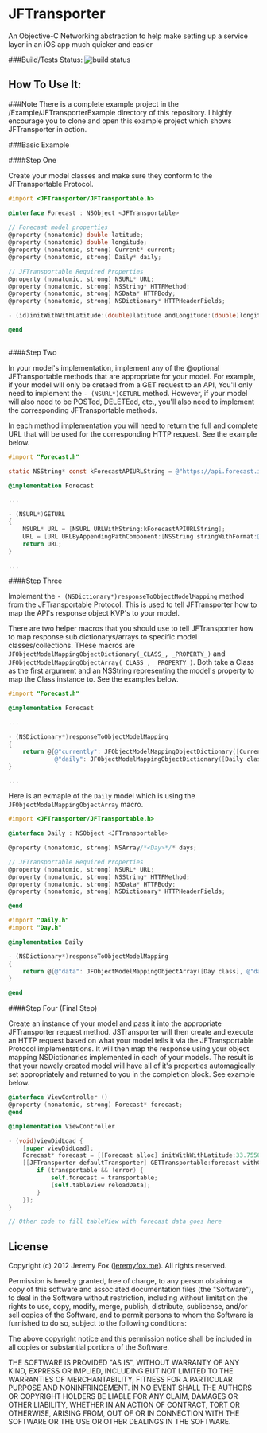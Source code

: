 JFTransporter
=============

An Objective-C Networking abstraction to help make setting up a service layer in an iOS app much quicker and easier 

###Build/Tests Status: ![build status](https://travis-ci.org/atljeremy/JFTransporter.svg?branch=master)

How To Use It:
-------------

###Note
There is a complete example project in the /Example/JFTransporterExample directory of this repository. I highly encourage you to clone and open this example project which shows JFTransporter in action.

###Basic Example

####Step One

Create your model classes and make sure they conform to the JFTransportable Protocol.

```objective-c
#import <JFTransporter/JFTransportable.h>

@interface Forecast : NSObject <JFTransportable>
  
// Forecast model properties
@property (nonatomic) double latitude;
@property (nonatomic) double longitude;
@property (nonatomic, strong) Current* current;
@property (nonatomic, strong) Daily* daily;

// JFTransportable Required Properties
@property (nonatomic, strong) NSURL* URL;
@property (nonatomic, strong) NSString* HTTPMethod;
@property (nonatomic, strong) NSData* HTTPBody;
@property (nonatomic, strong) NSDictionary* HTTPHeaderFields;

- (id)initWithWithLatitude:(double)latitude andLongitude:(double)longitude NS_DESIGNATED_INITIALIZER;

@end
  
```

####Step Two

In your model's implementation, implement any of the @optional JFTransportable methods that are appropriate for your model. For example, if your model will only be cretaed from a GET request to an API, You'll only need to implement the `- (NSURL*)GETURL` method. However, if your model will also need to be POSTed, DELETEed, etc., you'll also need to implement the corresponding JFTransportable methods.

In each method implementation you will need to return the full and complete URL that will be used for the corresponding HTTP request. See the example below.

```objective-c
#import "Forecast.h"

static NSString* const kForecastAPIURLString = @"https://api.forecast.io/forecast/018524e6ba1870dc2c7356d98d9b9b40";

@implementation Forecast

...

- (NSURL*)GETURL
{
    NSURL* URL = [NSURL URLWithString:kForecastAPIURLString];
    URL = [URL URLByAppendingPathComponent:[NSString stringWithFormat:@"%f,%f", self.latitude, self.longitude]];
    return URL;
}

...

```

####Step Three

Implement the `- (NSDictionary*)responseToObjectModelMapping` method from the JFTransportable Protocol. This is used to tell JFTransporter how to map the API's response object KVP's to your model.

There are two helper macros that you should use to tell JFTransporter how to map response sub dictionarys/arrays to specific model classes/collections. THese macros are `JFObjectModelMappingObjectDictionary(_CLASS_, _PROPERTY_)` and `JFObjectModelMappingObjectArray(_CLASS_, _PROPERTY_)`. Both take a Class as the first argument and an NSString representing the model's property to map the Class instance to. See the examples below.

```objective-c
#import "Forecast.h"

@implementation Forecast

...

- (NSDictionary*)responseToObjectModelMapping
{
    return @{@"currently": JFObjectModelMappingObjectDictionary([Current class], @"current"),
             @"daily": JFObjectModelMappingObjectDictionary([Daily class], @"daily")};
}

...

```

Here is an exmaple of the `Daily` model which is using the `JFObjectModelMappingObjectArray` macro.

```objective-c
#import <JFTransporter/JFTransportable.h>

@interface Daily : NSObject <JFTransportable>

@property (nonatomic, strong) NSArray/*<Day>*/* days;

// JFTransportable Required Properties
@property (nonatomic, strong) NSURL* URL;
@property (nonatomic, strong) NSString* HTTPMethod;
@property (nonatomic, strong) NSData* HTTPBody;
@property (nonatomic, strong) NSDictionary* HTTPHeaderFields;

@end
```

```objective-c
#import "Daily.h"
#import "Day.h"

@implementation Daily

- (NSDictionary*)responseToObjectModelMapping
{
    return @{@"data": JFObjectModelMappingObjectArray([Day class], @"days")};
}

@end
```

####Step Four (Final Step)

Create an instance of your model and pass it into the appropriate JFTransporter request method. JSTransporter will then create and execute an HTTP request based on what your model tells it via the JFTransportable Protocol implementations. It will then map the response using your object mapping NSDictionaries implemented in each of your models. The result is that your newely created model will have all of it's properties automagically set appropriately and returned to you in the completion block. See example below.

```objective-c
@interface ViewController ()
@property (nonatomic, strong) Forecast* forecast;
@end

@implementation ViewController

- (void)viewDidLoad {
    [super viewDidLoad];
    Forecast* forecast = [[Forecast alloc] initWithWithLatitude:33.7550 andLongitude:-84.3900];
    [[JFTransporter defaultTransporter] GETTransportable:forecast withCompletionHandler:^(id<JFTransportable> transportable, NSError *error) {
        if (transportable && !error) {
            self.forecast = transportable;
            [self.tableView reloadData];
        }
    }];
}

// Other code to fill tableView with forecast data goes here

```

License
-------
Copyright (c) 2012 Jeremy Fox ([jeremyfox.me](http://www.jeremyfox.me)). All rights reserved.

Permission is hereby granted, free of charge, to any person obtaining a copy
of this software and associated documentation files (the "Software"), to deal
in the Software without restriction, including without limitation the rights
to use, copy, modify, merge, publish, distribute, sublicense, and/or sell
copies of the Software, and to permit persons to whom the Software is
furnished to do so, subject to the following conditions:

The above copyright notice and this permission notice shall be included in
all copies or substantial portions of the Software.

THE SOFTWARE IS PROVIDED "AS IS", WITHOUT WARRANTY OF ANY KIND, EXPRESS OR
IMPLIED, INCLUDING BUT NOT LIMITED TO THE WARRANTIES OF MERCHANTABILITY,
FITNESS FOR A PARTICULAR PURPOSE AND NONINFRINGEMENT. IN NO EVENT SHALL THE
AUTHORS OR COPYRIGHT HOLDERS BE LIABLE FOR ANY CLAIM, DAMAGES OR OTHER
LIABILITY, WHETHER IN AN ACTION OF CONTRACT, TORT OR OTHERWISE, ARISING FROM,
OUT OF OR IN CONNECTION WITH THE SOFTWARE OR THE USE OR OTHER DEALINGS IN THE
SOFTWARE.